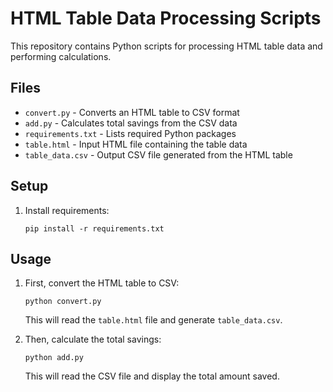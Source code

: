 # HTML Table Data Processing Scripts

This repository contains Python scripts for processing HTML table data and performing calculations.

## Files

- `convert.py` - Converts an HTML table to CSV format
- `add.py` - Calculates total savings from the CSV data
- `requirements.txt` - Lists required Python packages
- `table.html` - Input HTML file containing the table data
- `table_data.csv` - Output CSV file generated from the HTML table

## Setup

1. Install requirements:
   ```
   pip install -r requirements.txt
   ```

## Usage

1. First, convert the HTML table to CSV:

   ```
   python convert.py
   ```

   This will read the `table.html` file and generate `table_data.csv`.

2. Then, calculate the total savings:
   ```
   python add.py
   ```
   This will read the CSV file and display the total amount saved.

